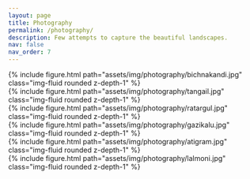 ```yaml
---
layout: page
title: Photography
permalink: /photography/
description: Few attempts to capture the beautiful landscapes.
nav: false
nav_order: 7
---
```




<div class="row mt-3">
    <div class="col mt-3 mt-md-0">
        {% include figure.html path="assets/img/photography/bichnakandi.jpg" class="img-fluid rounded z-depth-1" %}
    </div>
</div>
<div class="row mt-3">
    <div class="col-6">
        {% include figure.html path="assets/img/photography/tangail.jpg" class="img-fluid rounded z-depth-1" %}
    </div>
    <div class ="col-6">
    {% include figure.html path="assets/img/photography/ratargul.jpg" class="img-fluid rounded z-depth-1" %}
    </div>
</div>
<div class="row mt-3">
    <div class="col mt-3 mt-md-0">
        {% include figure.html path="assets/img/photography/gazikalu.jpg" class="img-fluid rounded z-depth-1" %}
    </div>
</div>
<div class="row mt-3">
    <div class="col-9">
        {% include figure.html path="assets/img/photography/atigram.jpg" class="img-fluid rounded z-depth-1" %}
    </div>
    <div class ="col-3">
    {% include figure.html path="assets/img/photography/lalmoni.jpg" class="img-fluid rounded z-depth-1" %}
    </div>
</div>